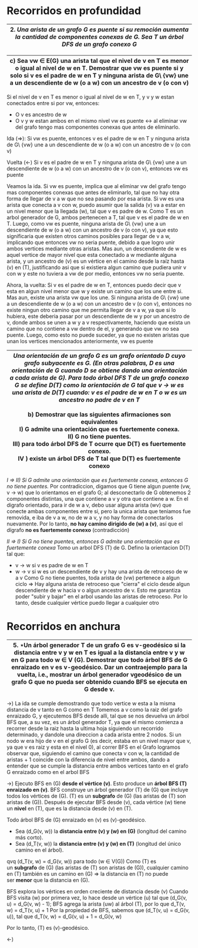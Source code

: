 # Recorridos en profundidad

| 2. _Una arista de un grafo G es puente si su remoción aumenta la cantidad de componentes conexas de G. Sea T un árbol DFS de un grafo conexo G_ |
| ----------------------------------------------------------------------------------------------------------------------------------------------- |

| c) Sea vw ∈ E(G) una arista tal que el nivel de v en T es menor o igual al nivel de w en T. Demostrar que vw es puente si y solo si v es el padre de w en T y ninguna arista de G\ {vw} une a un descendiente de w (o a w) con un ancestro de v (o con v) |
| --------------------------------------------------------------------------------------------------------------------------------------------------------------------------------------------------------------------------------------------------------- |
Si el nivel de v en T es menor o igual al nivel de w en T, y v y w estan conectados entre si por vw, entonces:
- O v es ancestro de w
- O v y w estan ambos en el mismo nivel 
vw es puente <-> al eliminar vw del grafo tengo mas componentes conexas que antes de eliminarlo.

Ida (=>): Si vw es puente, entonces v es el padre de w en T y ninguna arista de G\ {vw} une a un descendiente de w (o a w) con un ancestro de v (o con v) 

Vuelta (<-) Si v es el padre de w en T y ninguna arista de G\ {vw} une a un descendiente de w (o a w) con un ancestro de v (o con v), entonces vw es puente

Veamos la ida. Si vw es puente, implica que al eliminar vw del grafo tengo mas componentes conexas que antes de eliminarlo, tal que no hay otra forma de llegar de v a w que no sea pasando por esa arista. Si vw es una arista que conecta a v con w, puedo asumir que la salida (v) va a estar en un nivel menor que la llegada (w), tal que v es padre de w. Como T es un arbol generador de G, ambos pertenecen a T, tal que v es el padre de w en T. Luego, como vw es puente, ninguna arista de G\ {vw} une a un descendiente de w (o a w) con un ancestro de v (o con v), ya que esto significaria que existen otros caminos posibles para llegar de v a w, implicando que entonces vw no seria puente, debido a que logro unir ambos vertices mediante otras aristas. Mas aun, un descendiente de w es aquel vertice de mayor nivel que esta conectado a w mediante alguna arista, y un ancestro de (v) es un vértice en el camino desde la raíz hasta (v) en (T), justificando asi que si existiera algun camino que pudiera unir v con w y este no tuviera a vw de por medio, entonces vw no seria puente.

Ahora, la vuelta: Si v es el padre de w en T, entonces puedo decir que v esta en algun nivel menor que w y existe un camino que los une entre si. Mas aun, existe una arista vw que los une. Si ninguna arista de G\ {vw} une a un descendiente de w (o a w) con un ancestro de v (o con v), entonces no existe ningun otro camino que me permita llegar de v a w, ya que si lo hubiera, este deberia pasar por un descendiente de w y por un ancestro de v, donde ambos se unen a w y a v respectivamente, haciendo que exista un camino que no contiene a vw dentro de el, y generando que vw no sea puente. Luego, como esto no puede suceder, ya que no existen aristas que unan los vertices mencionados anteriormente, vw es puente


| _Una orientación de un grafo G es un grafo orientado D cuyo grafo subyacente es G. (En otras palabras, D es una orientación de G cuando D se obtiene dando una orientación a cada arista de G). Para todo árbol DFS T de un grafo conexo G se define D(T) como la orientación de G tal que v → w es una arista de D(T) cuando: v es el padre de w en T o w es un ancestro no padre de v en T_<br><br>b) Demostrar que las siguientes afirmaciones son equivalentes<br>I) G admite una orientación que es fuertemente conexa. <br>II) G no tiene puentes. <br>III) para todo árbol DFS de T ocurre que D(T) es fuertemente conexo. <br>IV ) existe un árbol DFS de T tal que D(T) es fuertemente conexo |
| ------------------------------------------------------------------------------------------------------------------------------------------------------------------------------------------------------------------------------------------------------------------------------------------------------------------------------------------------------------------------------------------------------------------------------------------------------------------------------------------------------------------------------------------------------------------------------------------------------------------------------------------------------------------------------------------------------ |
_I => II) Si G admite una orientación que es fuertemente conexa, entonces G no tiene puentes._ 
Por contradiccion, digamos que G tiene algun puente 
(vw, v -> w) que lo orientamos en el grafo G; al desconectarlo de G obtenemos 2 componentes distintas, una que contiene a v y otra que contiene a w. En el digrafo orientado, para ir de w a v, debo usar alguna arista (wv) que conecte ambas componentes entre si, pero la unica arista que teniamos fue removida, e iba de v a w, no de w a v, y no hay forma de conectarlos nuevamente. Por lo tanto, **no hay camino dirigido de (w) a (v)**, así que el dígrafo **no es fuertemente conexo** (contradicción)

_II => I) Si G no tiene puentes, entonces G admite una orientación que es fuertemente conexa_
Tomo un arbol DFS (T) de G. Defino la orientacion D(T) tal que:
- v -> w si v es padre de w en T
- w -> v si w es un descendiente de v y hay una arista de retroceso de w a v
Como G no tiene puentes, toda arista de (vw) pertenece a algun ciclo => Hay alguna arista de retroceso que "cierra" el ciclo desde algun descendiente de w hacia v o algun ancestro de v. Esto me garantiza poder "subir y bajar" en el arbol usando las aristas de retroceso. Por lo tanto, desde cualquier vértice puedo llegar a cualquier otro 

# Recorridos en anchura

| 5. ⋆Un árbol generador T de un grafo G es v-geodésico si la distancia entre v y w en T es igual a la distancia entre v y w en G para todo w ∈ V (G). Demostrar que todo árbol BFS de G enraizado en v es v-geodésico. Dar un contraejemplo para la vuelta, i.e., mostrar un árbol generador vgeodésico de un grafo G que no pueda ser obtenido cuando BFS se ejecuta en G desde v. |
| ---------------------------------------------------------------------------------------------------------------------------------------------------------------------------------------------------------------------------------------------------------------------------------------------------------------------------------------------------------------------------------- |
->) La ida se cumple demostrando que todo vertice w esta a la misma distancia de v tanto en G como en T
Tomemos a v como la raiz del grafo enraizado G, y ejecutemos BFS desde alli, tal que se nos devuelva un árbol BFS que, a su vez, es un árbol generador T, ya que el mismo comienza a recorrer desde la raiz hasta la ultima hoja siguiendo un recorrido determinado, y dandole una direccion a cada arista entre 2 nodos.
Si un nodo w era hijo de v en el grafo G (es decir, estaba en un nivel mayor que v, ya que v es raiz y esta en el nivel 0), al correr BFS en el Grafo logramos observar que, siguiendo el camino que conecta v con w, la cantidad de aristas + 1 coincide con la diferencia de nivel entre ambos, dando a entender que se cumple la distancia entre ambos vertices tanto en el grafo G enraizado como en el arbol BFS

->) Ejecuto BFS en (G) **desde el vértice (v)**. Esto produce un **árbol BFS (T) enraizado en (v)**.
BFS construye un árbol generador (T) de (G) que incluye todos los vértices de (G). (T) es un **subgrafo** de (G) (las aristas de (T) son aristas de (G)).
Después de ejecutar BFS desde (v), cada vértice (w) tiene un **nivel** en (T), que es la distancia desde (v) en (T).

Todo árbol BFS de (G) enraizado en (v) es (v)-geodésico.
- Sea (d_G(v, w)) la **distancia entre (v) y (w) en (G)** (longitud del camino más corto).
- Sea (d_T(v, w)) la **distancia entre (v) y (w) en (T)** (longitud del único camino en el árbol).

qvq (d_T(v, w) = d_G(v, w)) para todo (w $\in$ V(G))
Como (T) es un **subgrafo** de (G) (las aristas de (T) son aristas de (G)), cualquier camino en (T) también es un camino en (G) => la distancia en (T) no puede ser **menor** que la distancia en (G).

BFS explora los vértices en orden creciente de distancia desde (v)
Cuando BFS visita (w) por primera vez, lo hace desde un vértice (u) tal que (d_G(v, u) = d_G(v, w) - 1); BFS agrega la arista (uw) al árbol (T), por lo que d_T(v, w) = d_T(v, u) + 1
Por la propiedad de BFS, sabemos que (d_T(v, u) = d_G(v, u)), tal que d_T(v, w) = d_G(v, u) + 1 = d_G(v, w)

Por lo tanto, (T) es (v)-geodésico.

<-) 